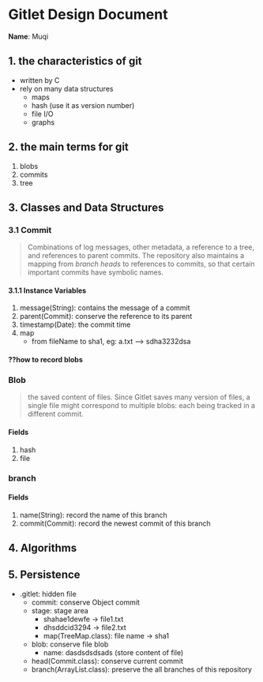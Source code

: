 # Gitlet Design Document

**Name**: Muqi

## 1. the characteristics of git
- written by C
- rely on many data structures
  - maps
  - hash (use it as version number)
  - file I/O
  - graphs

## 2. the main terms for git
1. blobs
2. commits
3. tree

## 3. Classes and Data Structures

### 3.1 Commit
> Combinations of log messages, other metadata, a reference to a tree, 
> and references to parent commits. The repository also maintains a mapping
> from *branch heads* to references to commits, so that certain important commits 
> have symbolic names.

#### 3.1.1 Instance Variables

1. message(String): contains the message of a commit
2. parent(Commit): conserve the reference to its parent 
3. timestamp(Date): the commit time
4. map 
   - from fileName to sha1, eg: a.txt --> sdha3232dsa

#### ??how to record blobs

### Blob
> the saved content of files. Since Gitlet saves many version
> of files, a single file might correspond to multiple blobs: each 
> being tracked in a different commit.
#### Fields

1. hash
2. file

### branch
#### Fields
1. name(String): record the name of this branch
2. commit(Commit): record the newest commit of this branch


## 4. Algorithms

## 5. Persistence
- .gitlet: hidden file
  - commit: conserve Object commit
  - stage: stage area
    - shahae1dewfe -> file1.txt
    - dhsddcid3294 -> file2.txt
    - map(TreeMap.class): file name -> sha1
  - blob: conserve file blob
    - name: dasdsdsdsads (store content of file)
  - head(Commit.class): conserve current commit
  - branch(ArrayList.class): preserve the all branches of this repository